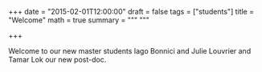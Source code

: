+++
date = "2015-02-01T12:00:00"
draft = false
tags = ["students"]
title = "Welcome"
math = true
summary = """
"""

+++
 
Welcome to our new master students Iago Bonnici and Julie Louvrier 
and Tamar Lok our new post-doc. 